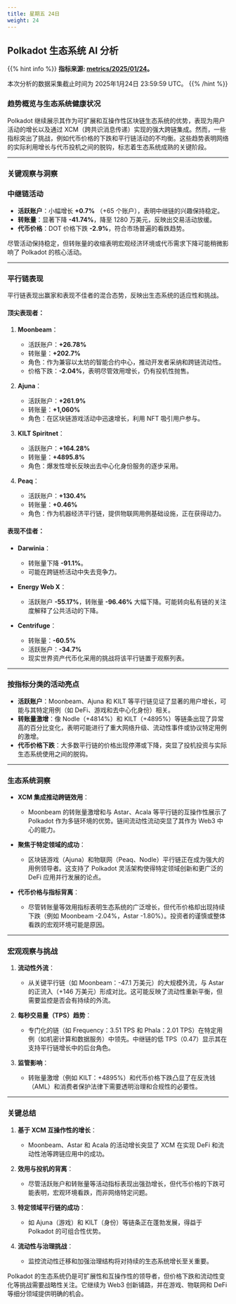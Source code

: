 ```yaml
---
title: 星期五 24日
weight: 24
---
```


## **Polkadot 生态系统 AI 分析**
{{% hint info %}}
**指标来源: [metrics/2025/01/24](../../../../metrics/2025/01/24)。**

本次分析的数据采集截止时间为 2025年1月24日 23:59:59 UTC。
{{% /hint %}}

### 趋势概览与生态系统健康状况
Polkadot 继续展示其作为可扩展和互操作性区块链生态系统的优势，表现为用户活动的增长以及通过 XCM（跨共识消息传递）实现的强大跨链集成。然而，一些指标突出了挑战，例如代币价格的下跌和平行链活动的不均衡。这些趋势表明网络的实际利用增长与代币投机之间的脱钩，标志着生态系统成熟的关键阶段。

---

### 关键观察与洞察

### **中继链活动**
- **活跃账户**：小幅增长 **+0.7%** （+65 个账户），表明中继链的兴趣保持稳定。
- **转账量**：显著下降 **-41.74%**，降至 1280 万美元，反映出交易活动放缓。
- **代币价格**：DOT 价格下跌 **-2.9%**，符合市场普遍的看跌趋势。

尽管活动保持稳定，但转账量的收缩表明宏观经济环境或代币需求下降可能稍微影响了 Polkadot 的核心活动。

---

### **平行链表现**
平行链表现出赢家和表现不佳者的混合态势，反映出生态系统的适应性和挑战。

#### **顶尖表现者**：
1. **Moonbeam**：
   - 活跃账户：**+26.78%**
   - 转账量：**+202.7%**
   - 角色：作为兼容以太坊的智能合约中心，推动开发者采纳和跨链流动性。
   - 价格下跌：**-2.04%**，表明尽管效用增长，仍有投机性抛售。

2. **Ajuna**：
   - 活跃账户：**+261.9%**
   - 转账量：**+1,060%**
   - 角色：在区块链游戏活动中迅速增长，利用 NFT 吸引用户参与。

3. **KILT Spiritnet**：
   - 活跃账户：**+164.28%**
   - 转账量：**+4895.8%**
   - 角色：爆发性增长反映出去中心化身份服务的逐步采用。

4. **Peaq**：
   - 活跃账户：**+130.4%**
   - 转账量：**+0.46%**
   - 角色：作为机器经济平行链，提供物联网用例基础设施，正在获得动力。

#### **表现不佳者**：
- **Darwinia**：
  - 转账量下降 **-91.1%**。
  - 可能在跨链桥活动中失去竞争力。

- **Energy Web X**：
  - 活跃账户 **-55.17%**，转账量 **-96.46%** 大幅下降。可能转向私有链的关注度解释了公共活动的下降。

- **Centrifuge**：
  - 转账量：**-60.5%**
  - 活跃账户：**-34.7%**
  - 现实世界资产代币化采用的挑战将该平行链置于观察列表。

---

### **按指标分类的活动亮点**
- **活跃账户**：Moonbeam、Ajuna 和 KILT 等平行链见证了显著的用户增长，可能与其特定用例（如 DeFi、游戏和去中心化身份）相关。
- **转账量激增**：像 Nodle（+4814%）和 KILT（+4895%）等链条出现了异常高的百分比变化，表明可能进行了重大网络升级、流动性事件或协议特定用例的激增。
- **代币价格下跌**：大多数平行链的价格出现停滞或下降，突显了投机投资与实际生态系统使用之间的脱钩。

---

### **生态系统洞察**
- **XCM 集成推动跨链效用**：
  - Moonbeam 的转账量激增和与 Astar、Acala 等平行链的互操作性展示了 Polkadot 作为多链环境的优势。链间流动性流动突显了其作为 Web3 中心的能力。

- **聚焦于特定领域的成功**：
  - 区块链游戏（Ajuna）和物联网（Peaq、Nodle）平行链正在成为强大的用例领导者。这支持了 Polkadot 灵活架构使得特定领域创新和更广泛的 DeFi 应用并行发展的论点。

- **代币价格与指标背离**：
  - 尽管转账量等效用指标表明生态系统的广泛增长，但代币价格却出现持续下跌（例如 Moonbeam -2.04%，Astar -1.80%）。投资者的谨慎或整体看跌的宏观环境可能是原因。

---

### **宏观观察与挑战**
1. **流动性外流**：
   - 从关键平行链（如 Moonbeam：-47.1 万美元）的大规模外流，与 Astar 的正流入（+146 万美元）形成对比。这可能反映了流动性重新平衡，但需要监控是否会有持续的外流。

2. **每秒交易量（TPS）趋势**：
   - 专门化的链（如 Frequency：3.51 TPS 和 Phala：2.01 TPS）在特定用例（如机密计算和数据服务）中领先。中继链的低 TPS（0.47）显示其在支持平行链增长中的后台角色。

3. **监管影响**：
   - 转账量激增（例如 KILT：+4895%）和代币价格下跌凸显了在反洗钱（AML）和消费者保护法律下需要透明治理和合规性的必要性。

---

### **关键总结**
1. **基于 XCM 互操作性的增长**：
   - Moonbeam、Astar 和 Acala 的活动增长突显了 XCM 在实现 DeFi 和流动性池等跨链应用中的成功。

2. **效用与投机的背离**：
   - 尽管活跃账户和转账量等活动指标表现出强劲增长，但代币价格的下跌可能表明，宏观环境看跌，而非网络特定问题。

3. **特定领域平行链的成功**：
   - 如 Ajuna（游戏）和 KILT（身份）等链条正在蓬勃发展，得益于 Polkadot 的可组合性优势。

4. **流动性与治理挑战**：
   - 监控流动性迁移和加强治理结构将对持续的生态系统增长至关重要。

Polkadot 的生态系统仍是可扩展性和互操作性的领导者，但价格下跌和流动性变化等挑战需要战略性关注。它继续为 Web3 创新铺路，并在游戏、物联网和 DeFi 等细分领域提供明确的机会。
